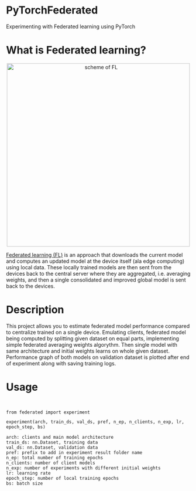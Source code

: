 # PyTorchFederated
Experimenting with Federated learning using PyTorch
<p><h1> What is Federated learning? </h1><p>
<p align="center">
  <img src="https://blogs.nvidia.com/wp-content/uploads/2019/10/federated_learning_animation_still_white.png" width="500" title="scheme of FL">
  
</p>
<p>
  <a href="https://medium.com/@ODSC/what-is-federated-learning-99c7fc9bc4f5">Federated learning (FL)</a> is an approach that downloads the current model and computes an updated model at the device itself (ala edge computing) using local data. These locally trained models are then sent from the devices back to the central server where they are aggregated, i.e. averaging weights, and then a single consolidated and improved global model is sent back to the devices.
<p>
<p><h1> Description </h1><p>  
<p>
  This project allows you to estimate federated model performance compared to centralize trained on a single device. Emulating clients, federated model being computed by splitting given dataset on equal parts, implementing simple federated averaging weights algorythm. Then single model with same architecture and initial weights learns on whole given dataset. Performance graph of both models on validation dataset is plotted after end of experiment along with saving training logs.
<p>
<p><h1> Usage </h1><p>  
<pre><code>
<p>from federated import experiment
<p>experiment(arch, train_ds, val_ds, pref, n_ep, n_clients, n_exp, lr, epoch_step, bs)
<p>arch: clients and main model architecture
train_ds: nn.Dataset, training data
val_ds: nn.Dataset, validation data
pref: prefix to add in experiment result folder name
n_ep: total number of training epochs
n_clients: number of client models
n_exp: number of experiments with different initial weights
lr: learning rate
epoch_step: number of local training epochs
bs: batch size
</code></pre>
